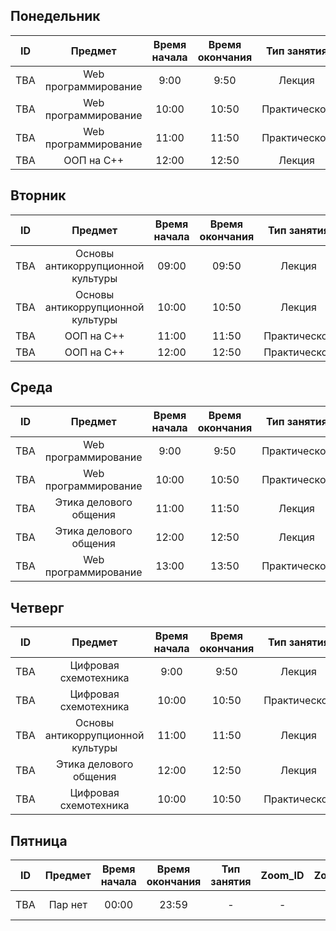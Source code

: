 ## Понедельник
| ID  |   Предмет            | Время начала | Время окончания | Тип занятия      |  Zoom_ID   | Zoom_pass | Аудитория | Преподаватель  |
| --- | :------------------: | :----------: | :-------------: | :--------------: | :--------: | :-------: | :-------: | :------------: |
| TBA | Web программирование |    9:00      |      9:50       |    Лекция        | -          | -         | 209       | Алагузов А.    |
| TBA | Web программирование |    10:00     |      10:50      |    Практическое  | -          | -         | 209       | Алагузов А.    |
| TBA | Web программирование |    11:00     |      11:50      |    Практическое  | -          | -         | 209       | Алагузов А.    |
| TBA | ООП на C++           |    12:00     |      12:50      |    Лекция        | -          | -         | 209       | Алагузов А.    |

## Вторник
| ID  |        Предмет        | Время начала | Время окончания | Тип занятия |  Zoom_ID   | Zoom_pass | Аудитория |  Преподаватель   |
| --- | :-------------------: | :----------: | :-------------: | :---------: | :--------: | :-------: | :-------: | :--------------: |
| TBA |    Основы антикоррупционной культуры     |    09:00     |      09:50      |   Лекция        | - | - |     312     |  Коржумбаева Р.А.   |
| TBA |    Основы антикоррупционной культуры     |    10:00     |      10:50      |   Лекция        | - | - |     312     |  Коржумбаева Р.А.   |
| TBA |    ООП на C++                            |    11:00     |      11:50      |   Практическое  | - | - |     209      |  Алигузов А.  |
| TBA |    ООП на C++                            |    12:00     |      12:50      |   Практическое  | - | - |     209      |  Алигузов А. |

## Среда
| ID  |       Предмет       | Время начала | Время окончания | Тип занятия | Zoom_ID | Zoom_pass | Аудитория | Преподаватель  |
| --- | :-----------------: | :----------: | :-------------: | :---------: | :-----: | :-------: | :-------: | :------------: |
| TBA | Web программирование             |    9:00      |    9:50     |   Практическое  | - | - |    209    | Алагузов А. |
| TBA | Web программирование             |    10:00     |    10:50    |   Практическое  | - | - |    209    | Алагузов А. |
| TBA | Этика делового общения           |    11:00     |    11:50    |   Лекция        | - | - |    016    | - |
| TBA | Этика делового общения           |    12:00     |    12:50    |   Лекция        | - | - |    016    | - |
| TBA | Web программирование             |    13:00     |    13:50    |   Практическое  | - | - |    207    | Алагузов А. |


## Четверг
| ID  |                    Предмет                    | Время начала | Время окончания | Тип занятия | Zoom_ID | Zoom_pass | Аудитория |   Преподаватель   |
| --- | :-------------------------------------------: | :----------: | :-------------: | :---------: | :-----: | :-------: | :-------: | :---------------: |
| TBA | Цифровая схемотехника               |    9:00     |     9:50      |   Лекция        | - | - |     105     | Цепуштанова О.В |
| TBA | Цифровая схемотехника               |    10:00    |     10:50     |   Практическое  | - | - |     105     | Цепуштанова О.В |
| TBA | Основы антикоррупционной культуры   |    11:00    |     11:50     |   Лекция        | - | - |     102а    | Коржумбаева Р.А.   |
| TBA | Этика делового общения              |    12:00    |     12:50     |   Лекция        | - | - |     016     | - |
| TBA | Цифровая схемотехника               |    10:00    |     10:50     |   Практическое  | - | - |     105     | Цепуштанова О.В |

## Пятница
| ID  |                    Предмет                    | Время начала | Время окончания | Тип занятия |  Zoom_ID   | Zoom_pass | Аудитория | Преподаватель |
| --- | :-------------------------------------------: | :----------: | :-------------: | :---------: | :--------: | :-------: | :-------: | :-----------: |
| TBA | Пар нет |    00:00     |      23:59      | - | - | - | - | Чил Рестов Отдыхатович |
